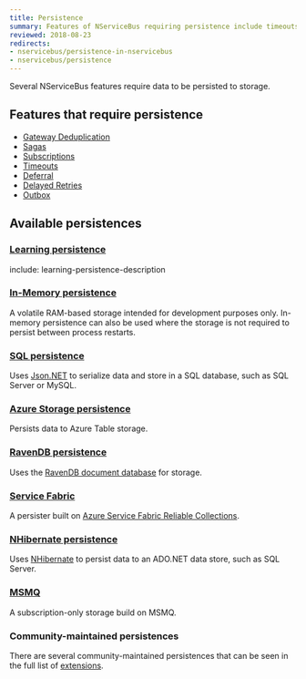 ```yaml
---
title: Persistence
summary: Features of NServiceBus requiring persistence include timeouts, sagas, and subscription storage.
reviewed: 2018-08-23
redirects:
- nservicebus/persistence-in-nservicebus
- nservicebus/persistence
---
```


Several NServiceBus features require data to be persisted to storage.


## Features that require persistence

 * [Gateway Deduplication](/nservicebus/gateway/)
 * [Sagas](/nservicebus/sagas/)
 * [Subscriptions](/nservicebus/messaging/publish-subscribe/)
 * [Timeouts](/nservicebus/sagas/timeouts.md)
 * [Deferral](/nservicebus/messaging/delayed-delivery.md)
 * [Delayed Retries](/nservicebus/recoverability/#delayed-retries)
 * [Outbox](/nservicebus/outbox/)


## Available persistences


### [Learning persistence](/persistence/learning/)

include: learning-persistence-description


### [In-Memory persistence](in-memory.md)

A volatile RAM-based storage intended for development purposes only. In-memory persistence can also be used where the storage is not required to persist between process restarts.


### [SQL persistence](/persistence/sql/)

Uses [Json.NET](http://www.newtonsoft.com/json) to serialize data and store in a SQL database, such as SQL Server or MySQL.


### [Azure Storage persistence](/persistence/azure-storage/)

Persists data to Azure Table storage.


### [RavenDB persistence](/persistence/ravendb/)

Uses the [RavenDB document database](https://ravendb.net/) for storage.


### [Service Fabric](/persistence/service-fabric/)

A persister built on [Azure Service Fabric Reliable Collections](https://docs.microsoft.com/en-us/azure/service-fabric/service-fabric-reliable-services-reliable-collections).


### [NHibernate persistence](/persistence/nhibernate/)

Uses [NHibernate](http://nhibernate.info/) to persist data to an ADO.NET data store, such as SQL Server.


### [MSMQ](/persistence/msmq/subscription.md)

A subscription-only storage build on MSMQ.


### Community-maintained persistences

There are several community-maintained persistences that can be seen in the full list of [extensions](/components#persisters).
